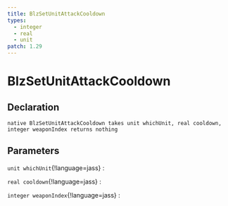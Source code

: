 ```yaml
---
title: BlzSetUnitAttackCooldown
types:
  - integer
  - real
  - unit
patch: 1.29
---
```


# BlzSetUnitAttackCooldown

## Declaration

```jass
native BlzSetUnitAttackCooldown takes unit whichUnit, real cooldown, integer weaponIndex returns nothing
```

## Parameters
`unit whichUnit`{!language=jass}
: 

`real cooldown`{!language=jass}
: 

`integer weaponIndex`{!language=jass}
: 
